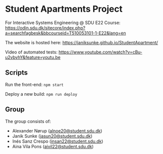 # Student Apartments Project

For Interactive Systems Engineering @ SDU E22
Course: https://odin.sdu.dk/sitecore/index.php?a=searchfagbesk&bbcourseid=T510053101-1-E22&lang=en

The website is hosted here: https://janiksunke.github.io/StudentApartment/

Video of automated tests: https://www.youtube.com/watch?v=cBu-u2vbvhY&feature=youtu.be

## Scripts

Run the front-end: `npm start`

Deploy a new build: `npm run deploy`


## Group

The group consists of: 
- Alexander Nørup (alnoe20@student.sdu.dk)
- Janik Sunke (jasun20@student.sdu.dk)
- Inés Sanz Crespo (insan22@student.sdu.dk)
- Aina Vila Pons (aivil22@student.sdu.dk)
